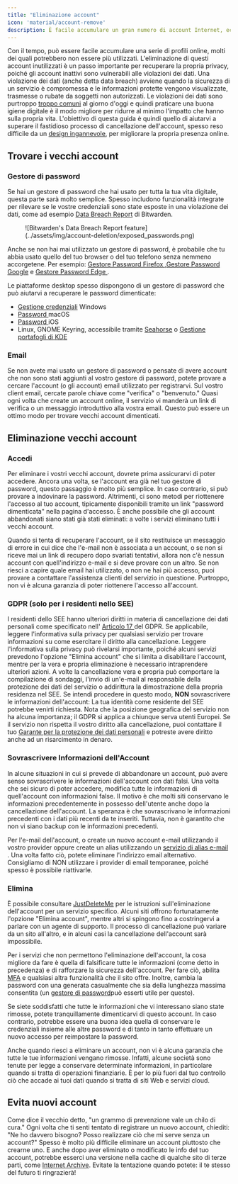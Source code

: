 ```yaml
---
title: "Eliminazione account"
icon: 'material/account-remove'
description: È facile accumulare un gran numero di account Internet, ecco alcuni consigli su come sfoltire la vostra collezione.
---
```


Con il tempo, può essere facile accumulare una serie di profili online, molti dei quali potrebbero non essere più utilizzati. L'eliminazione di questi account inutilizzati è un passo importante per recuperare la propria privacy, poiché gli account inattivi sono vulnerabili alle violazioni dei dati. Una violazione dei dati (anche detta data breach) avviene quando la sicurezza di un servizio è compromessa e le informazioni protette vengono visualizzate, trasmesse o rubate da soggetti non autorizzati. Le violazioni dei dati sono purtroppo [troppo comuni](https://haveibeenpwned.com/PwnedWebsites) al giorno d'oggi e quindi praticare una buona igiene digitale è il modo migliore per ridurre al minimo l'impatto che hanno sulla propria vita. L'obiettivo di questa guida è quindi quello di aiutarvi a superare il fastidioso processo di cancellazione dell'account, spesso reso difficile da un [design ingannevole](https://www.deceptive.design/), per migliorare la propria presenza online.

## Trovare i vecchi account

### Gestore di password

Se hai un gestore di password che hai usato per tutta la tua vita digitale, questa parte sarà molto semplice. Spesso includono funzionalità integrate per rilevare se le vostre credenziali sono state esposte in una violazione dei dati, come ad esempio [Data Breach Report](https://bitwarden.com/blog/have-you-been-pwned/) di Bitwarden.

<figure markdown>
  ![Bitwarden's Data Breach Report feature](../assets/img/account-deletion/exposed_passwords.png)
</figure>

Anche se non hai mai utilizzato un gestore di password, è probabile che tu abbia usato quello del tuo browser o del tuo telefono senza nemmeno accorgetene. Per esempio: [Gestore Password Firefox ](https://support.mozilla.org/kb/password-manager-remember-delete-edit-logins),[Gestore Password Google](https://passwords.google.com/intro) e [ Gestore Password Edge ](https://support.microsoft.com/en-us/microsoft-edge/save-or-forget-passwords-in-microsoft-edge-b4beecb0-f2a8-1ca0-f26f-9ec247a3f336).

Le piattaforme desktop spesso dispongono di un gestore di password che può aiutarvi a recuperare le password dimenticate:

- [Gestione credenziali](https://support.microsoft.com/en-us/windows/accessing-credential-manager-1b5c916a-6a16-889f-8581-fc16e8165ac0) Windows
- [Password ](https://support.apple.com/en-us/HT211145) macOS
- [ Password ](https://support.apple.com/en-us/HT211146) iOS
- Linux, GNOME Keyring, accessibile tramite [Seahorse](https://help.gnome.org/users/seahorse/stable/passwords-view.html.en) o [Gestione portafogli di KDE](https://userbase.kde.org/KDE_Wallet_Manager)

### Email

Se non avete mai usato un gestore di password o pensate di avere account che non sono stati aggiunti al vostro gestore di password, potete provare a cercare l'account (o gli account) email utilizzato per registrarvi. Sul vostro client email, cercate parole chiave come "verifica" o "benvenuto." Quasi ogni volta che create un account online, il servizio vi manderà un link di verifica o un messaggio introduttivo alla vostra email. Questo può essere un ottimo modo per trovare vecchi account dimenticati.

## Eliminazione vecchi account

### Accedi

Per eliminare i vostri vecchi account, dovrete prima assicurarvi di poter accedere. Ancora una volta, se l'account era già nel tuo gestore di password, questo passaggio è molto più semplice. In caso contrario, si può provare a indovinare la password. Altrimenti, ci sono metodi per riottenere l'accesso al tuo account, tipicamente disponibili tramite un link "password dimenticata" nella pagina d'accesso. È anche possibile che gli account abbandonati siano stati già stati eliminati: a volte i servizi eliminano tutti i vecchi account.

Quando si tenta di recuperare l'account, se il sito restituisce un messaggio di errore in cui dice che l'e-mail non è associata a un account, o se non si riceve mai un link di recupero dopo svariati tentativi, allora non c'è nessun account con quell'indirizzo e-mail e si deve provare con un altro. Se non riesci a capire quale email hai utilizzato, o non ne hai più accesso, puoi provare a contattare l'assistenza clienti del servizio in questione. Purtroppo, non vi è alcuna garanzia di poter riottenere l'accesso all'account.

### GDPR (solo per i residenti nello SEE)

I residenti dello SEE hanno ulteriori diritti in materia di cancellazione dei dati personali come specificato nell' [ Articolo 17 ](https://www.gdpr.org/regulation/article-17.html) del GDPR. Se applicabile, leggere l'informativa sulla privacy per qualsiasi servizio per trovare informazioni su come esercitare il diritto alla cancellazione. Leggere l'informativa sulla privacy può rivelarsi importante, poiché alcuni servizi prevedono l'opzione "Elimina account" che si limita a disabilitare l'account, mentre per la vera e propria eliminazione è necessario intraprendere ulteriori azioni. A volte la cancellazione vera e propria può comportare la compilazione di sondaggi, l'invio di un'e-mail al responsabile della protezione dei dati del servizio o addirittura la dimostrazione della propria residenza nel SEE. Se intendi procedere in questo modo, **NON** sovrascrivere le informazioni dell'account: La tua identità come residente del SEE potrebbe venirti richiesta. Nota che la posizione geografica del servizio non ha alcuna importanza; il GDPR si applica a chiunque serva utenti Europei. Se il servizio non rispetta il vostro diritto alla cancellazione, puoi contattare il tuo [Garante per la protezione dei dati personali](https://ec.europa.eu/info/law/law-topic/data-protection/reform/rights-citizens/redress/what-should-i-do-if-i-think-my-personal-data-protection-rights-havent-been-respected_en) e potreste avere diritto anche ad un risarcimento in denaro.

### Sovrascrivere Informazioni dell'Account

In alcune situazioni in cui si prevede di abbandonare un account, può avere senso sovrascrivere le informazioni dell'account con dati falsi. Una volta che sei sicuro di poter accedere, modifica tutte le informazioni di quell'account con informazioni false. Il motivo è che molti siti conservano le informazioni precedentemente in possesso dell'utente anche dopo la cancellazione dell'account. La speranza è che sovrascrivano le informazioni precedenti con i dati più recenti da te inseriti. Tuttavia, non è garantito che non vi siano backup con le informazioni precedenti.

Per l'e-mail dell'account, o create un nuovo account e-mail utilizzando il vostro provider oppure create un alias utilizzando un [servizio di alias e-mail ](../email.md#email-aliasing-services). Una volta fatto ciò, potete eliminare l'indirizzo email alternativo. Consigliamo di NON utilizzare i provider di email temporanee, poiché spesso è possibile riattivarle.

### Elimina

È possibile consultare [JustDeleteMe](https://justdeleteme.xyz) per le istruzioni sull'eliminazione dell'account per un servizio specifico. Alcuni siti offrono fortunatamente l'opzione "Elimina account", mentre altri si spingono fino a costringervi a parlare con un agente di supporto. Il processo di cancellazione può variare da un sito all'altro, e in alcuni casi la cancellazione dell'account sarà impossibile.

Per i servizi che non permettono l'eliminazione dell'account, la cosa migliore da fare è quella di falsificare tutte le informazioni (come detto in precedenza) e di rafforzare la sicurezza dell'account. Per fare ciò, abilita [MFA](multi-factor-authentication.md) e qualsiasi altra funzionalità che il sito offre. Inoltre, cambia la password con una generata casualmente che sia della lunghezza massima consentita (un [gestore di password](../passwords.md)può esserti utile per questo).

Se siete soddisfatti che tutte le informazioni che vi interessano siano state rimosse, potete tranquillamente dimenticarvi di questo account. In caso contrario, potrebbe essere una buona idea quella di conservare le credenziali insieme alle altre password e di tanto in tanto effettuare un nuovo accesso per reimpostare la password.

Anche quando riesci a eliminare un account, non vi è alcuna garanzia che tutte le tue informazioni vengano rimosse. Infatti, alcune società sono tenute per legge a conservare determinate informazioni, in particolare quando si tratta di operazioni finanziarie. È per lo più fuori dal tuo controllo ciò che accade ai tuoi dati quando si tratta di siti Web e servizi cloud.

## Evita nuovi account

Come dice il vecchio detto, "un grammo di prevenzione vale un chilo di cura." Ogni volta che ti senti tentato di registrare un nuovo account, chiediti: "Ne ho davvero bisogno? Posso realizzare ciò che mi serve senza un account?" Spesso è molto più difficile eliminare un account piuttosto che crearne uno. E anche dopo aver eliminato o modificato le info del tuo account, potrebbe esserci una versione nella cache di qualche sito di terze parti, come [Internet Archive](https://archive.org/). Evitate la tentazione quando potete: il te stesso del futuro ti ringrazierà!
